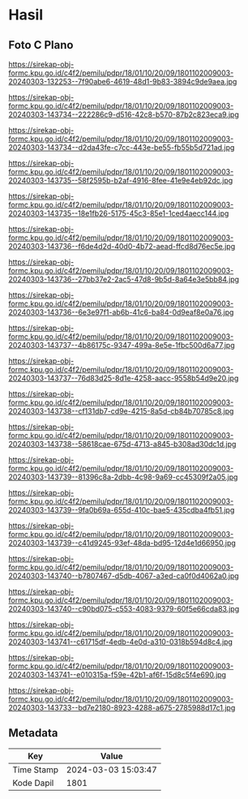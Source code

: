 # Hasil

## Foto C Plano

https://sirekap-obj-formc.kpu.go.id/c4f2/pemilu/pdpr/18/01/10/20/09/1801102009003-20240303-132253--7f90abe6-4619-48d1-9b83-3894c9de9aea.jpg

https://sirekap-obj-formc.kpu.go.id/c4f2/pemilu/pdpr/18/01/10/20/09/1801102009003-20240303-143734--222286c9-d516-42c8-b570-87b2c823eca9.jpg

https://sirekap-obj-formc.kpu.go.id/c4f2/pemilu/pdpr/18/01/10/20/09/1801102009003-20240303-143734--d2da43fe-c7cc-443e-be55-fb55b5d721ad.jpg

https://sirekap-obj-formc.kpu.go.id/c4f2/pemilu/pdpr/18/01/10/20/09/1801102009003-20240303-143735--58f2595b-b2af-4916-8fee-41e9e4eb92dc.jpg

https://sirekap-obj-formc.kpu.go.id/c4f2/pemilu/pdpr/18/01/10/20/09/1801102009003-20240303-143735--18e1fb26-5175-45c3-85e1-1ced4aecc144.jpg

https://sirekap-obj-formc.kpu.go.id/c4f2/pemilu/pdpr/18/01/10/20/09/1801102009003-20240303-143736--f6de4d2d-40d0-4b72-aead-ffcd8d76ec5e.jpg

https://sirekap-obj-formc.kpu.go.id/c4f2/pemilu/pdpr/18/01/10/20/09/1801102009003-20240303-143736--27bb37e2-2ac5-47d8-9b5d-8a64e3e5bb84.jpg

https://sirekap-obj-formc.kpu.go.id/c4f2/pemilu/pdpr/18/01/10/20/09/1801102009003-20240303-143736--6e3e97f1-ab6b-41c6-ba84-0d9eaf8e0a76.jpg

https://sirekap-obj-formc.kpu.go.id/c4f2/pemilu/pdpr/18/01/10/20/09/1801102009003-20240303-143737--4b86175c-9347-499a-8e5e-1fbc500d6a77.jpg

https://sirekap-obj-formc.kpu.go.id/c4f2/pemilu/pdpr/18/01/10/20/09/1801102009003-20240303-143737--76d83d25-8d1e-4258-aacc-9558b54d9e20.jpg

https://sirekap-obj-formc.kpu.go.id/c4f2/pemilu/pdpr/18/01/10/20/09/1801102009003-20240303-143738--cf131db7-cd9e-4215-8a5d-cb84b70785c8.jpg

https://sirekap-obj-formc.kpu.go.id/c4f2/pemilu/pdpr/18/01/10/20/09/1801102009003-20240303-143738--58618cae-675d-4713-a845-b308ad30dc1d.jpg

https://sirekap-obj-formc.kpu.go.id/c4f2/pemilu/pdpr/18/01/10/20/09/1801102009003-20240303-143739--81396c8a-2dbb-4c98-9a69-cc45309f2a05.jpg

https://sirekap-obj-formc.kpu.go.id/c4f2/pemilu/pdpr/18/01/10/20/09/1801102009003-20240303-143739--9fa0b69a-655d-410c-bae5-435cdba4fb51.jpg

https://sirekap-obj-formc.kpu.go.id/c4f2/pemilu/pdpr/18/01/10/20/09/1801102009003-20240303-143739--c41d9245-93ef-48da-bd95-12d4e1d66950.jpg

https://sirekap-obj-formc.kpu.go.id/c4f2/pemilu/pdpr/18/01/10/20/09/1801102009003-20240303-143740--b7807467-d5db-4067-a3ed-ca0f0d4062a0.jpg

https://sirekap-obj-formc.kpu.go.id/c4f2/pemilu/pdpr/18/01/10/20/09/1801102009003-20240303-143740--c90bd075-c553-4083-9379-60f5e66cda83.jpg

https://sirekap-obj-formc.kpu.go.id/c4f2/pemilu/pdpr/18/01/10/20/09/1801102009003-20240303-143741--c61715df-4edb-4e0d-a310-0318b594d8c4.jpg

https://sirekap-obj-formc.kpu.go.id/c4f2/pemilu/pdpr/18/01/10/20/09/1801102009003-20240303-143741--e010315a-f59e-42b1-af6f-15d8c5f4e690.jpg

https://sirekap-obj-formc.kpu.go.id/c4f2/pemilu/pdpr/18/01/10/20/09/1801102009003-20240303-143733--bd7e2180-8923-4288-a675-2785988d17c1.jpg


## Metadata

| Key        | Value               |
| ---------- | ------------------- |
| Time Stamp | 2024-03-03 15:03:47 |
| Kode Dapil | 1801                |



